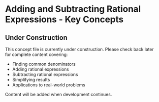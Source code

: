 # Adding and Subtracting Rational Expressions - Key Concepts

## Under Construction

This concept file is currently under construction. Please check back later for complete content covering:

- Finding common denominators
- Adding rational expressions
- Subtracting rational expressions
- Simplifying results
- Applications to real-world problems

Content will be added when development continues.